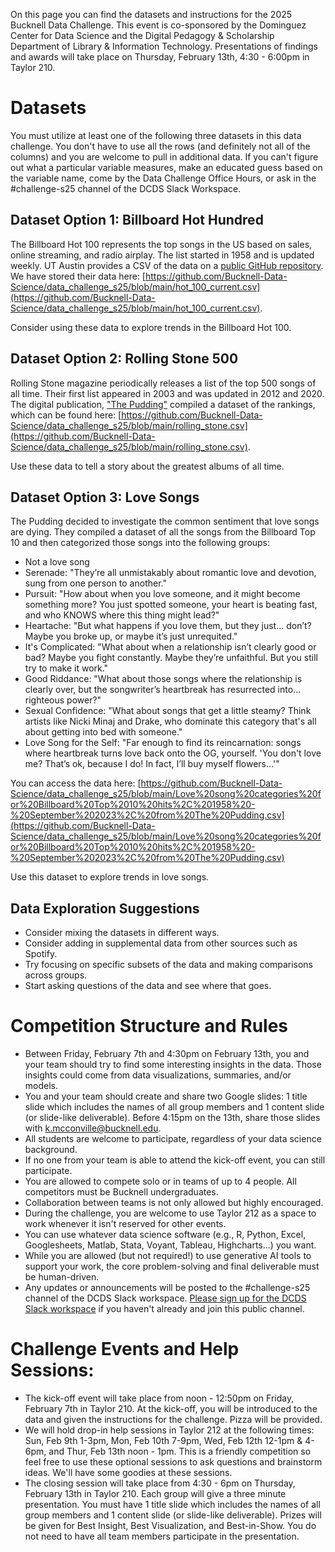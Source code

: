 On this page you can find the datasets and instructions for the 2025 Bucknell Data Challenge. This event is co-sponsored by the Dominguez Center for Data Science and the Digital Pedagogy & Scholarship Department of Library & Information Technology.  Presentations of findings and awards will take place on Thursday, February 13th, 4:30 - 6:00pm in Taylor 210.


# Datasets

You must utilize at least one of the following three datasets in this data challenge.  You don't have to use all the rows (and definitely not all of the columns) and you are welcome to pull in additional data.  If you can't figure out what a particular variable measures, make an educated guess based on the variable name, come by the Data Challenge Office Hours, or ask in the #challenge-s25 channel of the DCDS Slack Workspace.  

## Dataset Option 1: Billboard Hot Hundred

The Billboard Hot 100 represents the top songs in the US based on sales, online streaming, and radio airplay.  The list started in 1958 and is updated weekly.  UT Austin provides a CSV of the data on a [public GitHub repository](https://github.com/utdata/rwd-billboard-data).  We have stored their data here: [https://github.com/Bucknell-Data-Science/data_challenge_s25/blob/main/hot_100_current.csv](https://github.com/Bucknell-Data-Science/data_challenge_s25/blob/main/hot_100_current.csv).  


Consider using these data to explore trends in the Billboard Hot 100.

## Dataset Option 2: Rolling Stone 500

Rolling Stone magazine periodically releases a list of the top 500 songs of all time.  Their first list appeared in 2003 and was updated in 2012 and 2020.  The digital publication, ["The Pudding"](https://pudding.cool/) compiled a dataset of the rankings, which can be found here: [https://github.com/Bucknell-Data-Science/data_challenge_s25/blob/main/rolling_stone.csv](https://github.com/Bucknell-Data-Science/data_challenge_s25/blob/main/rolling_stone.csv).

Use these data to tell a story about the greatest albums of all time.

## Dataset Option 3: Love Songs

The Pudding decided to investigate the common sentiment that love songs are dying.  They compiled a dataset of all the songs from the Billboard Top 10 and then categorized those songs into the following groups:

* Not a love song
* Serenade: "They’re all unmistakably about romantic love and devotion, sung from one person to another."
* Pursuit: "How about when you love someone, and it might become something more? You just spotted someone, your heart is beating fast, and who KNOWS where this thing might lead?"
* Heartache: "But what happens if you love them, but they just... don’t? Maybe you broke up, or maybe it’s just unrequited."
* It's Complicated: "What about when a relationship isn’t clearly good or bad? Maybe you fight constantly. Maybe they’re unfaithful. But you still try to make it work."
* Good Riddance: "What about those songs where the relationship is clearly over, but the songwriter’s heartbreak has resurrected into... righteous power?"
* Sexual Confidence: "What about songs that get a little steamy? Think artists like Nicki Minaj and Drake, who dominate this category that's all about getting into bed with someone."
* Love Song for the Self: "Far enough to find its reincarnation: songs where heartbreak turns love back onto the OG, yourself. 'You don't love me? That’s ok, because I do! In fact, I’ll buy myself flowers…'"

You can access the data here: [https://github.com/Bucknell-Data-Science/data_challenge_s25/blob/main/Love%20song%20categories%20for%20Billboard%20Top%2010%20hits%2C%201958%20-%20September%202023%2C%20from%20The%20Pudding.csv](https://github.com/Bucknell-Data-Science/data_challenge_s25/blob/main/Love%20song%20categories%20for%20Billboard%20Top%2010%20hits%2C%201958%20-%20September%202023%2C%20from%20The%20Pudding.csv)

Use this dataset to explore trends in love songs.

## Data Exploration Suggestions

* Consider mixing the datasets in different ways.
* Consider adding in supplemental data from other sources such as Spotify.
* Try focusing on specific subsets of the data and making comparisons across groups.
* Start asking questions of the data and see where that goes.

# Competition Structure and Rules

* Between Friday, February 7th and 4:30pm on February 13th, you and your team should try to find some interesting insights in the data. Those insights could come from data visualizations, summaries, and/or models.
* You and your team should create and share two Google slides: 1 title slide which includes the names of all group members and 1 content slide (or slide-like deliverable). Before 4:15pm on the 13th, share those slides with k.mcconville@bucknell.edu.
* All students are welcome to participate, regardless of your data science background. 
* If no one from your team is able to attend the kick-off event, you can still participate.
* You are allowed to compete solo or in teams of up to 4 people.  All competitors must be Bucknell undergraduates.
* Collaboration between teams is not only allowed but highly encouraged.
* During the challenge, you are welcome to use Taylor 212 as a space to work whenever it isn't reserved for other events.
* You can use whatever data science software (e.g., R, Python, Excel, Googlesheets, Matlab, Stata, Voyant, Tableau, Highcharts...) you want.
* While you are allowed (but not required!) to use generative AI tools to support your work, the core problem-solving and final deliverable must be human-driven.   
* Any updates or announcements will be posted to the #challenge-s25 channel of the DCDS Slack workspace.  [Please sign up for the DCDS Slack workspace](https://docs.google.com/forms/d/e/1FAIpQLSf0NtQfyuI0uYJ0biu958GVdgVJMKE4YUCIyUuJWQaFo1_hYg/viewform?usp=sf_link) if you haven't already and join this public channel.

# Challenge Events and Help Sessions:

* The kick-off event will take place from noon - 12:50pm on Friday, February 7th in Taylor 210.  At the kick-off, you will be introduced to the data and given the instructions for the challenge.  Pizza will be provided.
* We will hold drop-in help sessions in Taylor 212 at the following times: Sun, Feb 9th 1-3pm, Mon, Feb 10th 7-9pm, Wed, Feb 12th 12-1pm & 4-6pm, and Thur, Feb 13th noon - 1pm.  This is a friendly competition so feel free to use these optional sessions to ask questions and brainstorm ideas.  We'll have some goodies at these sessions.
* The closing session will take place from 4:30 - 6pm on Thursday, February 13th in Taylor 210.  Each group will give a three minute presentation.  You must have 1 title slide which includes the names of all group members and 1 content slide (or slide-like deliverable).  Prizes will be given for Best Insight, Best Visualization, and Best-in-Show.  You do not need to have all team members participate in the presentation.

